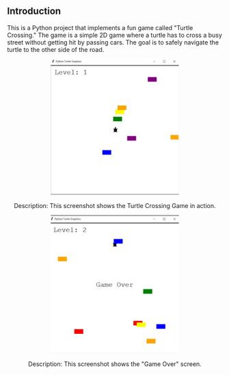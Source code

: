 ## Introduction

This is a Python project that implements a fun game called "Turtle Crossing." The game is a simple 2D game where a turtle has to cross a busy street without getting hit by passing cars. The goal is to safely navigate the turtle to the other side of the road.
<div align="center">
    <img src="img/screenshot1.jpg" alt="Turtle Crossing Game" width="300">
    <p align="center">Description: This screenshot shows the Turtle Crossing Game in action.</p>
</div>

<div align="center">
    <img src="img/screenshot2.jpg" alt="Game Over" width="300">
    <p align="center">Description: This screenshot shows the "Game Over" screen.</p>
</div>
